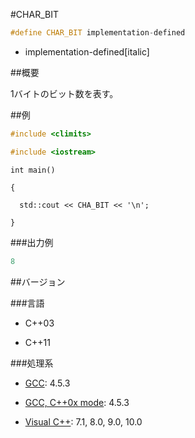 #CHAR_BIT
```cpp
#define CHAR_BIT implementation-defined
```
* implementation-defined[italic]

##概要

1バイトのビット数を表す。


##例



```cpp
#include <climits>

#include <iostream>
```

`int main()`

`{`

`  std::cout << CHA_BIT << '\n';`

`}`



###出力例

```cpp
8
```

##バージョン


###言語


- C++03

- C++11


###処理系


- [GCC](/implementation#gcc.md): 4.5.3

- [GCC, C++0x mode](/implementation#gcc.md): 4.5.3

- [Visual C++](/implementation#visual_cpp.md): 7.1, 8.0, 9.0, 10.0

